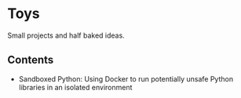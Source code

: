 # Toys

Small projects and half baked ideas.

## Contents

- Sandboxed Python: Using Docker to run potentially unsafe Python libraries in an isolated environment
